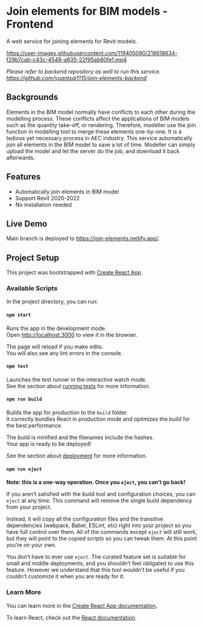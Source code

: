 # Join elements for BIM models - Frontend

A web service for joining elements for Revit models. 

https://user-images.githubusercontent.com/119405090/218618634-f29b7cab-c43c-4548-a635-22f95ab80fe1.mp4

*Please refer to backend repository as well to run this service. https://github.com/yuantsai1115/join-elements-backend*

## Backgrounds
Elements in the BIM model normally have conflicts to each other during the modelling process. These conflicts affect the applications of BIM models such as the quantity take-off, or rendering. Therefore, modeller use the join function in modelling tool to merge these elements one-by-one. It is a tedious yet necessary process in AEC industry. This service automatically join all elements in the BIM model to save a lot of time. Modeller can simply upload the model and let the server do the job, and download it back afterwards.

## Features
- Automatically join elements in BIM model
- Support Revit 2020-2022
- No installation needed

## Live Demo
Main branch is deployed to https://join-elements.netlify.app/.

## Project Setup
This project was bootstrapped with [Create React App](https://github.com/facebook/create-react-app).

### Available Scripts

In the project directory, you can run:

#### `npm start`

Runs the app in the development mode.\
Open [http://localhost:3000](http://localhost:3000) to view it in the browser.

The page will reload if you make edits.\
You will also see any lint errors in the console.

#### `npm test`

Launches the test runner in the interactive watch mode.\
See the section about [running tests](https://facebook.github.io/create-react-app/docs/running-tests) for more information.

#### `npm run build`

Builds the app for production to the `build` folder.\
It correctly bundles React in production mode and optimizes the build for the best performance.

The build is minified and the filenames include the hashes.\
Your app is ready to be deployed!

See the section about [deployment](https://facebook.github.io/create-react-app/docs/deployment) for more information.

#### `npm run eject`

**Note: this is a one-way operation. Once you `eject`, you can’t go back!**

If you aren’t satisfied with the build tool and configuration choices, you can `eject` at any time. This command will remove the single build dependency from your project.

Instead, it will copy all the configuration files and the transitive dependencies (webpack, Babel, ESLint, etc) right into your project so you have full control over them. All of the commands except `eject` will still work, but they will point to the copied scripts so you can tweak them. At this point you’re on your own.

You don’t have to ever use `eject`. The curated feature set is suitable for small and middle deployments, and you shouldn’t feel obligated to use this feature. However we understand that this tool wouldn’t be useful if you couldn’t customize it when you are ready for it.

### Learn More

You can learn more in the [Create React App documentation](https://facebook.github.io/create-react-app/docs/getting-started).

To learn React, check out the [React documentation](https://reactjs.org/).
